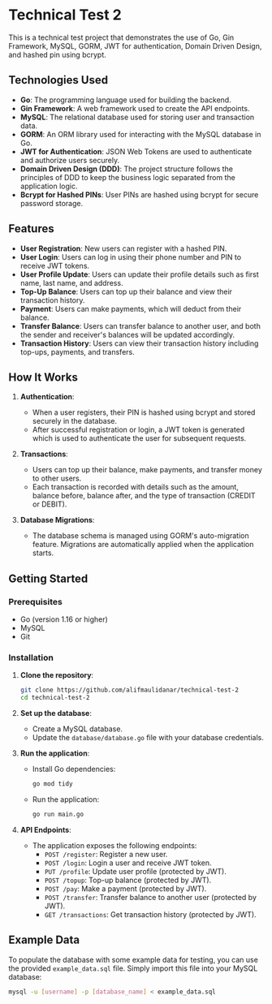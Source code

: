 # Technical Test 2

This is a technical test project that demonstrates the use of Go, Gin Framework, MySQL, GORM, JWT for authentication, Domain Driven Design, and hashed pin using bcrypt.

## Technologies Used

- **Go**: The programming language used for building the backend.
- **Gin Framework**: A web framework used to create the API endpoints.
- **MySQL**: The relational database used for storing user and transaction data.
- **GORM**: An ORM library used for interacting with the MySQL database in Go.
- **JWT for Authentication**: JSON Web Tokens are used to authenticate and authorize users securely.
- **Domain Driven Design (DDD)**: The project structure follows the principles of DDD to keep the business logic separated from the application logic.
- **Bcrypt for Hashed PINs**: User PINs are hashed using bcrypt for secure password storage.

## Features

- **User Registration**: New users can register with a hashed PIN.
- **User Login**: Users can log in using their phone number and PIN to receive JWT tokens.
- **User Profile Update**: Users can update their profile details such as first name, last name, and address.
- **Top-Up Balance**: Users can top up their balance and view their transaction history.
- **Payment**: Users can make payments, which will deduct from their balance.
- **Transfer Balance**: Users can transfer balance to another user, and both the sender and receiver's balances will be updated accordingly.
- **Transaction History**: Users can view their transaction history including top-ups, payments, and transfers.

## How It Works

1. **Authentication**:

   - When a user registers, their PIN is hashed using bcrypt and stored securely in the database.
   - After successful registration or login, a JWT token is generated which is used to authenticate the user for subsequent requests.

2. **Transactions**:

   - Users can top up their balance, make payments, and transfer money to other users.
   - Each transaction is recorded with details such as the amount, balance before, balance after, and the type of transaction (CREDIT or DEBIT).

3. **Database Migrations**:

   - The database schema is managed using GORM's auto-migration feature. Migrations are automatically applied when the application starts.

## Getting Started

### Prerequisites

- Go (version 1.16 or higher)
- MySQL
- Git

### Installation

1. **Clone the repository**:

   ```bash
   git clone https://github.com/alifmaulidanar/technical-test-2
   cd technical-test-2
   ```

2. **Set up the database**:

   - Create a MySQL database.
   - Update the `database/database.go` file with your database credentials.

3. **Run the application**:

   - Install Go dependencies:
     ```bash
     go mod tidy
     ```
   - Run the application:
     ```bash
     go run main.go
     ```

4. **API Endpoints**:
   - The application exposes the following endpoints:
     - `POST /register`: Register a new user.
     - `POST /login`: Login a user and receive JWT token.
     - `PUT /profile`: Update user profile (protected by JWT).
     - `POST /topup`: Top-up balance (protected by JWT).
     - `POST /pay`: Make a payment (protected by JWT).
     - `POST /transfer`: Transfer balance to another user (protected by JWT).
     - `GET /transactions`: Get transaction history (protected by JWT).

## Example Data

To populate the database with some example data for testing, you can use the provided `example_data.sql` file. Simply import this file into your MySQL database:

```bash
mysql -u [username] -p [database_name] < example_data.sql
```
